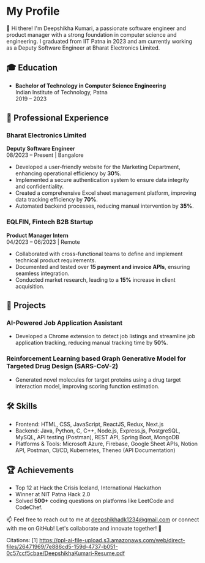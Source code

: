 # My Profile

👋 Hi there! I'm Deepshikha Kumari, a passionate software engineer and product manager with a strong foundation in computer science and engineering. I graduated from IIT Patna in 2023 and am currently working as a Deputy Software Engineer at Bharat Electronics Limited.

## 🎓 Education

- **Bachelor of Technology in Computer Science Engineering**  
  Indian Institute of Technology, Patna  
  2019 – 2023

## 💼 Professional Experience

### Bharat Electronics Limited
**Deputy Software Engineer**  
08/2023 – Present | Bangalore

- Developed a user-friendly website for the Marketing Department, enhancing operational efficiency by **30%**.
- Implemented a secure authentication system to ensure data integrity and confidentiality.
- Created a comprehensive Excel sheet management platform, improving data tracking efficiency by **70%**.
- Automated backend processes, reducing manual intervention by **35%**.

### EQLFIN, Fintech B2B Startup
**Product Manager Intern**  
04/2023 – 06/2023 | Remote

- Collaborated with cross-functional teams to define and implement technical product requirements.
- Documented and tested over **15 payment and invoice APIs**, ensuring seamless integration.
- Conducted market research, leading to a **15%** increase in client acquisition.

## 🚀 Projects

### AI-Powered Job Application Assistant
- Developed a Chrome extension to detect job listings and streamline job application tracking, reducing manual tracking time by **50%**.

### Reinforcement Learning based Graph Generative Model for Targeted Drug Design (SARS-CoV-2)
- Generated novel molecules for target proteins using a drug target interaction model, improving scoring function estimation.

## 🛠️ Skills

- Frontend: HTML, CSS, JavaScript, ReactJS, Redux, Next.js
- Backend: Java, Python, C, C++, Node.js, Express.js, PostgreSQL, MySQL, API testing (Postman), REST API, Spring Boot, MongoDB
- Platforms & Tools: Microsoft Azure, Firebase, Google Sheet APIs, Notion API, Postman, CI/CD, Kubernetes, Theneo (API Documentation)

## 🏆 Achievements

- Top 12 at Hack the Crisis Iceland, International Hackathon
- Winner at NIT Patna Hack 2.0
- Solved **500+** coding questions on platforms like LeetCode and CodeChef.

📫 Feel free to reach out to me at [deepshikhadk1234@gmail.com](mailto:deepshikhadk1234@gmail.com) or connect with me on GitHub! Let's collaborate and innovate together! 🚀

Citations:
[1] https://ppl-ai-file-upload.s3.amazonaws.com/web/direct-files/26471969/7e886cd5-159d-4737-b051-0c57ccf5cbae/DeepshikhaKumari-Resume.pdf
